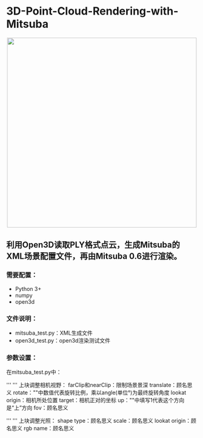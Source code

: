 # 3D-Point-Cloud-Rendering-with-Mitsuba
<p align="center">
  <img src="https://user-images.githubusercontent.com/34999814/131210917-3cb04fb7-5605-4289-86ff-dd87b116d73c.jpg" height="500">
</p>
  
## 利用Open3D读取PLY格式点云，生成Mitsuba的XML场景配置文件，再由Mitsuba 0.6进行渲染。

### 需要配置：
 - Python 3+
 - numpy
 - open3d

### 文件说明：

 - mitsuba_test.py：XML生成文件
 - open3d_test.py：open3d渲染测试文件

### 参数设置：
在mitsuba_test.py中：

'''
<float name="farClip" value="100"/>
<float name="nearClip" value="0.1"/>
<transform name="toWorld">
    <translate x="0" y="0" z="0"/>
    <rotate x="0" y="0" z="0" angle="0"/>
    <lookat origin="0,0,10" target="0,0,0" up="0,0,0"/>
</transform>
<float name="fov" value="25"/>
'''
上块调整相机视野：
farClip和nearClip：限制场景景深
translate：顾名思义
rotate：""中数值代表旋转比例，乘以angle(单位°)为最终旋转角度
lookat origin：相机所处位置
target：相机正对的坐标
up：""中填写1代表这个方向是“上”方向
fov：顾名思义

'''
<shape type="rectangle">
    <transform name="toWorld">
        <scale x="10" y="10" z="1"/>
        <lookat origin="-4,4,22" target="0,0,0" up="0,0,1"/>
    </transform>
    <emitter type="area">
        <rgb name="radiance" value="6,6,6"/>
    </emitter>
</shape>
'''
上块调整光照：
shape type：顾名思义
scale：顾名思义
lookat origin：顾名思义
rgb name：顾名思义
